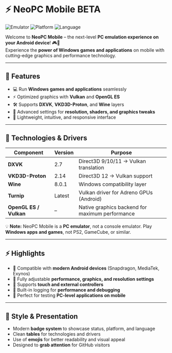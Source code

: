 # ⚡ NeoPC Mobile BETA

![Emulator](https://img.shields.io/badge/Status-BETA-yellow) ![Platform](https://img.shields.io/badge/Platform-Android-blue) ![Language](https://img.shields.io/badge/Language-C%2B%2B-orange)

Welcome to **NeoPC Mobile** – the next-level **PC emulation experience on your Android device**! 🎮📱  
Experience the **power of Windows games and applications** on mobile with cutting-edge graphics and performance technology.

---

## 🌟 Features
- 💻 Run **Windows games and applications** seamlessly  
- ⚡ Optimized graphics with **Vulkan** and **OpenGL ES**  
- 🛠 Supports **DXVK**, **VKD3D-Proton**, and **Wine** layers  
- 🎨 Advanced settings for **resolution, shaders, and graphics tweaks**  
- 🧩 Lightweight, intuitive, and responsive interface  

---

## 🔧 Technologies & Drivers

| Component           | Version     | Purpose                                                |
|--------------------|------------|--------------------------------------------------------|
| **DXVK**            | 2.7        | Direct3D 9/10/11 → Vulkan translation                |
| **VKD3D-Proton**    | 2.14       | Direct3D 12 → Vulkan support                          |
| **Wine**            | 8.0.1      | Windows compatibility layer                            |
| **Turnip**          | Latest     | Vulkan driver for Adreno GPUs (Android)              |
| **OpenGL ES / Vulkan** | –       | Native graphics backend for maximum performance       |

💡 **Note:** NeoPC Mobile is a **PC emulator**, not a console emulator. Play **Windows apps and games**, not PS2, GameCube, or similar.

---

## ⚡ Highlights
- 🔹 Compatible with **modern Android devices** (Snapdragon, MediaTek, Exynos)  
- 🔹 Fully adjustable **performance, graphics, and resolution settings**  
- 🔹 Supports **touch and external controllers**  
- 🔹 Built-in logging for **performance and debugging**  
- 🔹 Perfect for testing **PC-level applications on mobile**

---

## 🎨 Style & Presentation
- Modern **badge system** to showcase status, platform, and language  
- Clean **tables** for technologies and drivers  
- Use of **emojis** for better readability and visual appeal  
- Designed to **grab attention** for GitHub visitors
